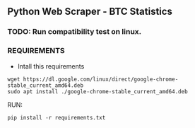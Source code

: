 ## Python Web Scraper - BTC Statistics

### TODO: Run compatibility test on linux.

### REQUIREMENTS
- Intall this requirements

```
wget https://dl.google.com/linux/direct/google-chrome-stable_current_amd64.deb
sudo apt install ./google-chrome-stable_current_amd64.deb
```


RUN: 
```
pip install -r requirements.txt
```